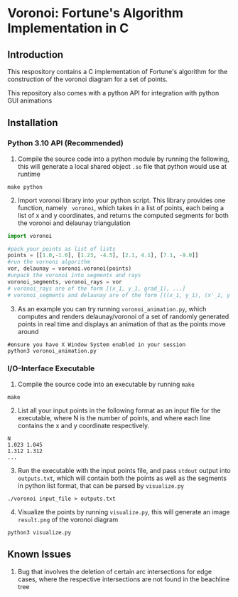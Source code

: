# Voronoi: Fortune's Algorithm Implementation in C

## Introduction

This respository contains a C implementation of Fortune's algorithm for the construction of the voronoi diagram for a set of points. 

This repository also comes with a python API for integration with python GUI animations

## Installation

### Python 3.10 API (Recommended)

1. Compile the source code into a python module by running the following, this will generate a local shared object ```.so``` file that python would use at runtime
```
make python
```

2. Import voronoi library into your python script. This library provides one function, namely ``` voronoi```, which takes in a list of points, each being a list of x and y coordinates, and returns the computed segments for both the voronoi and delaunay triangulation 

```python
import voronoi

#pack your points as list of lists
points = [[1.0,-1.0], [1.23, -4.5], [2.1, 4.1], [7.1, -9.0]]
#run the vornoni algorithm 
vor, delaunay = voronoi.voronoi(points)
#unpack the voronoi into segments and rays 
voronoi_segments, voronoi_rays = vor
# voronoi_rays are of the form [(x_1, y_1, grad_1), ...]
# voronoi_segments and delaunay are of the form [((x_1, y_1), (x'_1, y'_1)), ...]
```

3. As an example you can try running ``` voronoi_animation.py ```, which computes and renders delaunay/voronoi of a set of randomly generated points in real time and displays an animation of that as the points move around 

```shell
#ensure you have X Window System enabled in your session
python3 voronoi_animation.py 
```

### I/O-Interface Executable 

1. Compile the source code into an executable by running ```make```

```
make
```
2. List all your input points in the following format as an input file for the executable, where N is the number of points, and where each line contains the x and y coordinate respectively.

```
N
1.023 1.045
1.312 1.312 
...
```


3. Run the executable with the input points file, and pass ```stdout``` output into ```outputs.txt```, which will contain both the points as well as the segments in python list format, that can be parsed by ```visualize.py```

```
./voronoi input_file > outputs.txt 
```


4. Visualize the points by running ```visualize.py```, this will generate an image ```result.png``` of the voronoi diagram

```
python3 visualize.py
```

## Known Issues

1. Bug that involves the deletion of certain arc intersections for edge cases, where the respective intersections are not found in the beachline tree

